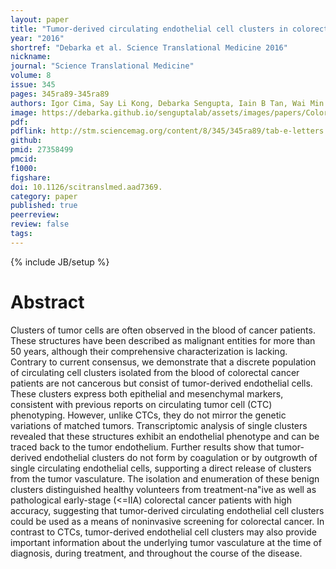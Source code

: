 ```yaml
---
layout: paper
title: "Tumor-derived circulating endothelial cell clusters in colorectal cancer"
year: "2016"
shortref: "Debarka et al. Science Translational Medicine 2016"
nickname:
journal: "Science Translational Medicine"
volume: 8
issue: 345
pages: 345ra89-345ra89
authors: Igor Cima, Say Li Kong, Debarka Sengupta, Iain B Tan, Wai Min Phyo, Daniel Lee, Min Hu, Ciprian Iliescu, Irina Alexander, Wei Lin Goh, Mehran Rahmani, Nur-Afidah Mohamed Suhaimi, Jess H Vo, Joyce A Tai, Joanna H Tan, Clarinda Chua, Rachel Ten, Wan Jun Lim, Min Hoe Chew, Charlotte AE Hauser, Rob M van Dam, Wei-Yen Lim, Shyam Prabhakar, Bing Lim, Poh Koon Koh, Paul Robson, Jackie Y Ying, Axel M Hillmer, Min-Han Tan
image: https://debarka.github.io/senguptalab/assets/images/papers/ColorectalCancer.png
pdf:
pdflink: http://stm.sciencemag.org/content/8/345/345ra89/tab-e-letters
github:
pmid: 27358499
pmcid:
f1000:
figshare:
doi: 10.1126/scitranslmed.aad7369.
category: paper
published: true
peerreview:
review: false
tags:
---
```

{% include JB/setup %}


# Abstract

Clusters of tumor cells are often observed in the blood of cancer patients. These structures have been described as malignant entities for more than 50 years, although their comprehensive characterization is lacking. Contrary to current consensus, we demonstrate that a discrete population of circulating cell clusters isolated from the blood of colorectal cancer patients are not cancerous but consist of tumor-derived endothelial cells. These clusters express both epithelial and mesenchymal markers, consistent with previous reports on circulating tumor cell (CTC) phenotyping. However, unlike CTCs, they do not mirror the genetic variations of matched tumors. Transcriptomic analysis of single clusters revealed that these structures exhibit an endothelial phenotype and can be traced back to the tumor endothelium. Further results show that tumor-derived endothelial clusters do not form by coagulation or by outgrowth of single circulating endothelial cells, supporting a direct release of clusters from the tumor vasculature. The isolation and enumeration of these benign clusters distinguished healthy volunteers from treatment-na"ive as well as pathological early-stage (<=IIA) colorectal cancer patients with high accuracy, suggesting that tumor-derived circulating endothelial cell clusters could be used as a means of noninvasive screening for colorectal cancer. In contrast to CTCs, tumor-derived endothelial cell clusters may also provide important information about the underlying tumor vasculature at the time of diagnosis, during treatment, and throughout the course of the disease.
